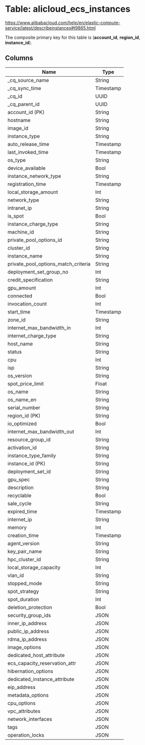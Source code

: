 # Table: alicloud_ecs_instances

https://www.alibabacloud.com/help/en/elastic-compute-service/latest/describeinstances#t9865.html

The composite primary key for this table is (**account_id**, **region_id**, **instance_id**).

## Columns

| Name          | Type          |
| ------------- | ------------- |
|_cq_source_name|String|
|_cq_sync_time|Timestamp|
|_cq_id|UUID|
|_cq_parent_id|UUID|
|account_id (PK)|String|
|hostname|String|
|image_id|String|
|instance_type|String|
|auto_release_time|Timestamp|
|last_invoked_time|Timestamp|
|os_type|String|
|device_available|Bool|
|instance_network_type|String|
|registration_time|Timestamp|
|local_storage_amount|Int|
|network_type|String|
|intranet_ip|String|
|is_spot|Bool|
|instance_charge_type|String|
|machine_id|String|
|private_pool_options_id|String|
|cluster_id|String|
|instance_name|String|
|private_pool_options_match_criteria|String|
|deployment_set_group_no|Int|
|credit_specification|String|
|gpu_amount|Int|
|connected|Bool|
|invocation_count|Int|
|start_time|Timestamp|
|zone_id|String|
|internet_max_bandwidth_in|Int|
|internet_charge_type|String|
|host_name|String|
|status|String|
|cpu|Int|
|isp|String|
|os_version|String|
|spot_price_limit|Float|
|os_name|String|
|os_name_en|String|
|serial_number|String|
|region_id (PK)|String|
|io_optimized|Bool|
|internet_max_bandwidth_out|Int|
|resource_group_id|String|
|activation_id|String|
|instance_type_family|String|
|instance_id (PK)|String|
|deployment_set_id|String|
|gpu_spec|String|
|description|String|
|recyclable|Bool|
|sale_cycle|String|
|expired_time|Timestamp|
|internet_ip|String|
|memory|Int|
|creation_time|Timestamp|
|agent_version|String|
|key_pair_name|String|
|hpc_cluster_id|String|
|local_storage_capacity|Int|
|vlan_id|String|
|stopped_mode|String|
|spot_strategy|String|
|spot_duration|Int|
|deletion_protection|Bool|
|security_group_ids|JSON|
|inner_ip_address|JSON|
|public_ip_address|JSON|
|rdma_ip_address|JSON|
|image_options|JSON|
|dedicated_host_attribute|JSON|
|ecs_capacity_reservation_attr|JSON|
|hibernation_options|JSON|
|dedicated_instance_attribute|JSON|
|eip_address|JSON|
|metadata_options|JSON|
|cpu_options|JSON|
|vpc_attributes|JSON|
|network_interfaces|JSON|
|tags|JSON|
|operation_locks|JSON|